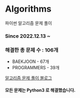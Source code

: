 # Algorithms
파이썬 알고리즘 문제 풀이
### Since 2022.12.13 ~
### 해결한 총 문제 수 : 106개
- BAEKJOON - 67개
- PROGRAMMERS - 39개

[알고리즘 문제 풀이 블로그](https://monzheld.tistory.com/category/%E2%8C%A8%EF%B8%8F%20Algorithms)
#### 모든 문제는 Python3 로 해결했습니다.
